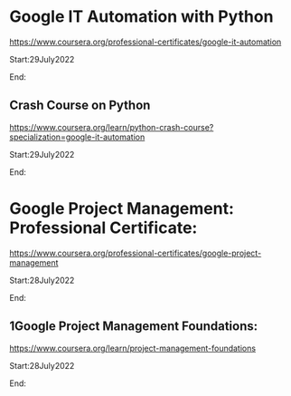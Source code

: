 # Google IT Automation with Python

https://www.coursera.org/professional-certificates/google-it-automation

Start:29July2022

End:

## Crash Course on Python

https://www.coursera.org/learn/python-crash-course?specialization=google-it-automation

Start:29July2022

End:

# Google Project Management: Professional Certificate:

https://www.coursera.org/professional-certificates/google-project-management

Start:28July2022

End:

## 1Google Project Management Foundations:

https://www.coursera.org/learn/project-management-foundations

Start:28July2022

End:
